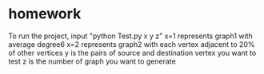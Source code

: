 # homework
To run the project, input "python Test.py x y z"
x=1 represents graph1 with average degree6
x=2 represents graph2 with each vertex adjacent to 20% of other vertices
y is the pairs of source and destination vertex you want to test
z is the number of graph you want to generate

